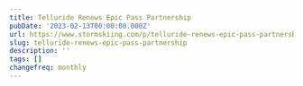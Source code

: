 ```yaml
---
title: Telluride Renews Epic Pass Partnership
pubDate: '2023-02-13T00:00:00.000Z'
url: https://www.stormskiing.com/p/telluride-renews-epic-pass-partnership
slug: telluride-renews-epic-pass-partnership
description: ''
tags: []
changefreq: monthly
---
```


<!-- Add post content below -->
